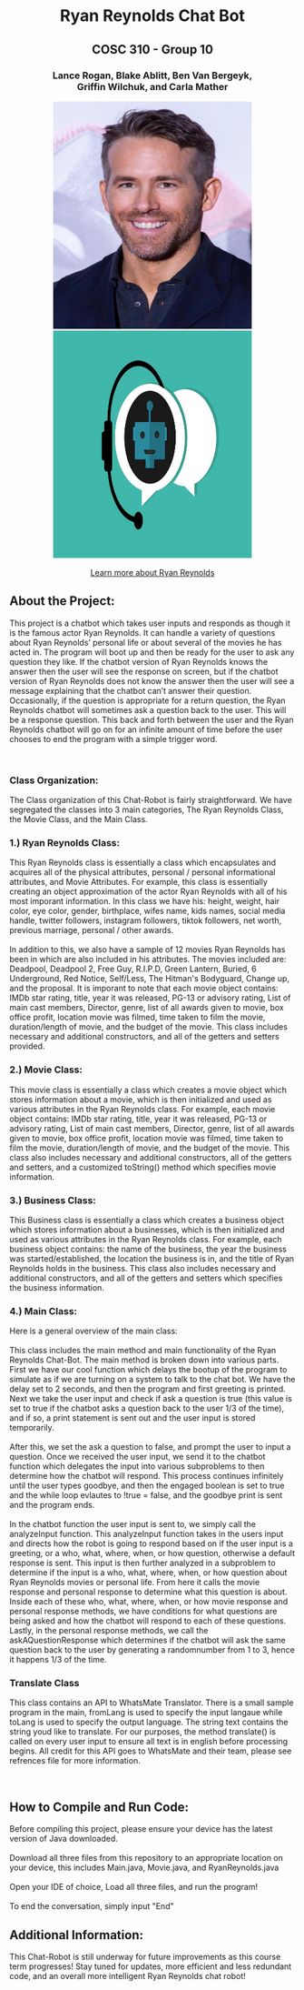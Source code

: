 <h1 align="center"> Ryan Reynolds Chat Bot </h1>
<h2 align="center"> COSC 310 - Group 10</h2>
<h3 align="center">Lance Rogan, Blake Ablitt, Ben Van Bergeyk, <br>Griffin Wilchuk, and Carla Mather </h3>
<p align="center">
<img src="images/ryan_reynolds.jpg" alt="hiking" width="350" height="400" />
<img src="images/chat_bot.jpg" alt="hiking" width="350" height="400" />
  
 <p align = "center"><a href="https://www.imdb.com/name/nm0005351/">Learn more about Ryan Reynolds</a>
 <h2>About the Project:</h2>
 <p>This project is a chatbot which takes user inputs and responds as though it is the famous actor Ryan Reynolds. It can handle a variety of questions about Ryan Reynolds’ personal life or about several of the movies he has acted in. The program will boot up and then be ready for the user to ask any question they like. If the chatbot version of Ryan Reynolds knows the answer then the user will see the response on screen, but if the chatbot version of Ryan Reynolds does not know the answer then the user will see a message explaining that the chatbot can’t answer their question. Occasionally, if the question is appropriate for a return question, the Ryan Reynolds chatbot will sometimes ask a question back to the user. This will be a response question. This back and forth between the user and the Ryan Reynolds chatbot will go on for an infinite amount of time before the user chooses to end the program with a simple trigger word.</p>
 <br>
 <h3>Class Organization:</h3>
 <p>The Class organization of this Chat-Robot is fairly straightforward. We have segregated the classes into 3 main categories, The Ryan Reynolds Class, the Movie Class, and the Main Class.</p>
 <h3>1.) Ryan Reynolds Class:</h3>
 <p>This Ryan Reynolds class is essentially a class which encapsulates and acquires all of the physical attributes, personal / personal informational attributes, and Movie Attributes. For example, this class is essentially creating an object approximation of the actor Ryan Reynolds with all of his most imporant information. In this class we have his: height, weight, hair color, eye color, gender, birthplace, wifes name, kids names, social media handle, twitter followers, instagram followers, tiktok followers, net worth, previous marriage, personal / other awards. <br><br>In addition to this, we also have a sample of 12 movies Ryan Reynolds has been in which are also included in his attributes. The movies included are: Deadpool, Deadpool 2, Free Guy, R.I.P.D, Green Lantern, Buried, 6 Underground, Red Notice, Self/Less, The Hitman's Bodyguard, Change up, and the proposal. It is imporant to note that each movie object contains: IMDb star rating, title, year it was released, PG-13 or advisory rating, List of main cast members, Director, genre, list of all awards given to movie, box office profit, location movie was filmed, time taken to film the movie, duration/length of movie, and the budget of the movie. This class includes necessary and additional constructors, and all of the getters and setters provided.</p>
 <h3>2.) Movie Class:</h3>
 <p>This movie class is essentially a class which creates a movie object which stores information about a movie, which is then initialized and used as various attributes in the Ryan Reynolds class. For example, each movie object contains: IMDb star rating, title, year it was released, PG-13 or advisory rating, List of main cast members, Director, genre, list of all awards given to movie, box office profit, location movie was filmed, time taken to film the movie, duration/length of movie, and the budget of the movie. This class also includes necessary and additional constructors, all of the getters and setters, and a customized toString() method which specifies movie information.</p>
  <h3>3.) Business Class:</h3>
 <p>This Business class is essentially a class which creates a business object which stores information about a businesses, which is then initialized and used as various attributes in the Ryan Reynolds class. For example, each business object contains: the name of the business, the year the business was started/established, the location the business is in, and the title of Ryan Reynolds holds in the business. This class also includes necessary and additional constructors, and all of the getters and setters which specifies the business information.</p>
 <h3>4.) Main Class:</h3>
 <p>Here is a general overview of the main class: <br><br>This class includes the main method and main functionality of the Ryan Reynolds Chat-Bot. The main method is broken down into various parts. First we have our cool function which delays the bootup of the program to simulate as if we are turning on a system to talk to the chat bot. We have the delay set to 2 seconds, and then the program and first greeting is printed. Next we take the user input and check if ask a question is true (this value is set to true if the chatbot asks a question back to the user 1/3 of the time), and if so, a print statement is sent out and the user input is stored temporarily. <br><br>After this, we set the ask a question to false, and prompt the user to input a question. Once we received the user input, we send it to the chatbot function which delegates the input into various subproblems to then determine how the chatbot will respond. This process continues infinitely until the user types goodbye, and then the engaged boolean is set to true and the while loop evlautes to !true = false, and the goodbye print is sent and the program ends. <br><br>In the chatbot function the user input is sent to, we simply call the analyzeInput function. This analyzeInput function takes in the users input and directs how the robot is going to respond based on if the user input is a greeting, or a who, what, where, when, or how question, otherwise a default response is sent. This input is then further analyzed in a subproblem to determine if the input is a who, what, where, when, or how question about Ryan Reynolds movies or personal life. From here it calls the movie response and personal response to determine what this question is about. Inside each of these who, what, where, when, or how movie response and personal response methods, we have conditions for what questions are being asked and how the chatbot will respond to each of these questions. Lastly, in the personal response methods, we call the askAQuestionResponse which determines if the chatbot will ask the same question back to the user by generating a randomnumber from 1 to 3, hence it happens 1/3 of the time. </p>
 <h3> Translate Class </h3>
 <p> This class contains an API to WhatsMate Translator. There is a small sample program in the main, fromLang is used to specify the input langaue while toLang is used to specify the output language. The string text contains the string youd like to translate. For our purposes, the method translate() is called on every user input to ensure all text is in english before processing begins. All credit for this API goes to WhatsMate and their team, please see refrences file for more information.</p>
 <br>
 <h2>How to Compile and Run Code:</h2>
 <p>Before compiling this project, please ensure your device has the latest version of Java downloaded. <br><br>
Download all three files from this repository to an appropriate location on your device, this includes Main.java, Movie.java, and RyanReynolds.java <br><br>
Open your IDE of choice, Load all three files, and run the program! <br><br>
To end the conversation, simply input "End"</p>
 
  <h2>Additional Information:</h2>
 <p>This Chat-Robot is still underway for future improvements as this course term progresses! Stay tuned for updates, more efficient and less redundant code, and an overall more intelligent Ryan Reynolds chat robot!</p>
